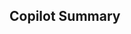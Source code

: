 ## Copilot Summary

<!-- Use GitHub Copilot to generate a summary of your changes here. -->

<!--

CodeRabbit will automatically analyze your PR and provide:
- Code review comments
- Security analysis
- Performance insights
No action needed in this section - let AI do the heavy lifting!

@coderabbitai
-->
